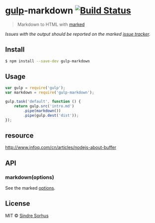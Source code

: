 # [gulp](http://gulpjs.com)-markdown [![Build Status](https://travis-ci.org/sindresorhus/gulp-markdown.svg?branch=master)](https://travis-ci.org/sindresorhus/gulp-markdown)

> Markdown to HTML with [marked](https://github.com/chjj/marked)

*Issues with the output should be reported on the marked [issue tracker](https://github.com/chjj/marked/issues).*


## Install

```sh
$ npm install --save-dev gulp-markdown
```


## Usage

```js
var gulp = require('gulp');
var markdown = require('gulp-markdown');

gulp.task('default', function () {
	return gulp.src('intro.md')
		.pipe(markdown())
		.pipe(gulp.dest('dist'));
});
```

## resource

http://www.infoq.com/cn/articles/nodejs-about-buffer


## API

### markdown(options)

See the marked [options](https://github.com/chjj/marked#options-1).


## License

MIT © [Sindre Sorhus](http://sindresorhus.com)
